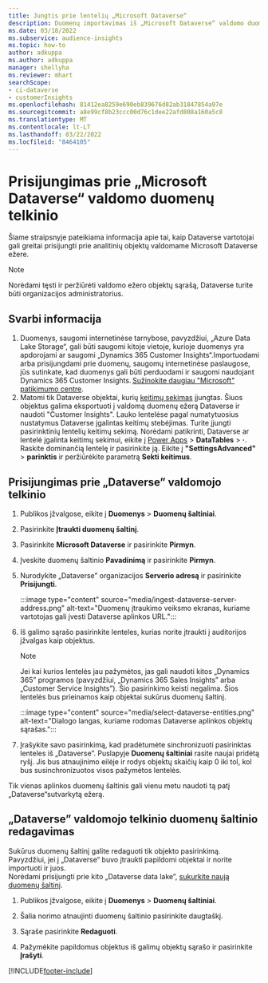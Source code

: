 ```yaml
---
title: Jungtis prie lentelių „Microsoft Dataverse“
description: Duomenų importavimas iš „Microsoft Dataverse“ valdomo duomenų telkinio.
ms.date: 03/18/2022
ms.subservice: audience-insights
ms.topic: how-to
author: adkuppa
ms.author: adkuppa
manager: shellyha
ms.reviewer: mhart
searchScope:
- ci-dataverse
- customerInsights
ms.openlocfilehash: 81412ea8259e690eb839676d82ab31847854a97e
ms.sourcegitcommit: a8e99cf8b23ccc00d76c1dee22afd808a160a5c8
ms.translationtype: MT
ms.contentlocale: lt-LT
ms.lasthandoff: 03/22/2022
ms.locfileid: "8464105"
---
```

# <a name="connect-to-data-in-a-microsoft-dataverse-managed-data-lake"></a>Prisijungimas prie „Microsoft Dataverse“ valdomo duomenų telkinio

Šiame straipsnyje pateikiama informacija apie tai, kaip Dataverse vartotojai gali greitai prisijungti prie analitinių objektų valdomame Microsoft Dataverse ežere. 

> [!NOTE]
> Norėdami tęsti ir peržiūrėti valdomo ežero objektų sąrašą, Dataverse turite būti organizacijos administratorius.

## <a name="important-considerations"></a>Svarbi informacija

1. Duomenys, saugomi internetinėse tarnybose, pavyzdžiui, „Azure Data Lake Storage“, gali būti saugomi kitoje vietoje, kurioje duomenys yra apdorojami ar saugomi „Dynamics 365 Customer Insights“.Importuodami arba prisijungdami prie duomenų, saugomų internetinėse paslaugose, jūs sutinkate, kad duomenys gali būti perduodami ir saugomi naudojant Dynamics 365 Customer Insights. [Sužinokite daugiau "Microsoft" patikimumo centre](https://www.microsoft.com/trust-center).
2. Matomi tik Dataverse objektai, kurių [keitimų sekimas](/power-platform/admin/enable-change-tracking-control-data-synchronization) įjungtas. Šiuos objektus galima eksportuoti į valdomą duomenų ežerą Dataverse ir naudoti "Customer Insights". Lauko lentelėse pagal numatytuosius nustatymus Dataverse įgalintas keitimų stebėjimas. Turite įjungti pasirinktinių lentelių keitimų sekimą. Norėdami patikrinti, Dataverse ar lentelė įgalinta keitimų sekimui, eikite į [Power Apps](https://make.powerapps.com) > **DataTables** > **·**. Raskite dominančią lentelę ir pasirinkite ją. Eikite į **"SettingsAdvanced"** > **parinktis** ir peržiūrėkite parametrą **Sekti keitimus**.

## <a name="connect-to-a-dataverse-managed-lake"></a>Prisijungimas prie „Dataverse” valdomojo telkinio

1. Publikos įžvalgose, eikite į **Duomenys** > **Duomenų šaltiniai**.

2. Pasirinkite **Įtraukti duomenų šaltinį**.

3. Pasirinkite **Microsoft Dataverse** ir pasirinkite **Pirmyn**.

4. Įveskite duomenų šaltinio **Pavadinimą** ir pasirinkite **Pirmyn**. 

5. Nurodykite „Dataverse” organizacijos **Serverio adresą** ir pasirinkite **Prisijungti**.

   :::image type="content" source="media/ingest-dataverse-server-address.png" alt-text="Duomenų įtraukimo veiksmo ekranas, kuriame vartotojas gali įvesti Dataverse aplinkos URL.":::

6. Iš galimo sąrašo pasirinkite lenteles, kurias norite įtraukti į auditorijos įžvalgas kaip objektus.    

   > [!NOTE]
   > Jei kai kurios lentelės jau pažymėtos, jas gali naudoti kitos „Dynamics 365” programos (pavyzdžiui, „Dynamics 365 Sales Insights” arba „Customer Service Insights”). Šio pasirinkimo keisti negalima. Šios lentelės bus prieinamos kaip objektai sukūrus duomenų šaltinį.

   :::image type="content" source="media/select-dataverse-entities.png" alt-text="Dialogo langas, kuriame rodomas Dataverse aplinkos objektų sąrašas.":::

7. Įrašykite savo pasirinkimą, kad pradėtumėte sinchronizuoti pasirinktas lenteles iš „Dataverse”. Puslapyje **Duomenų šaltiniai** rasite naujai pridėtą ryšį. Jis bus atnaujinimo eilėje ir rodys objektų skaičių kaip 0 iki tol, kol bus susinchronizuotos visos pažymėtos lentelės.

Tik vienas aplinkos duomenų šaltinis gali vienu metu naudoti tą patį „Dataverse“sutvarkytą ežerą.

## <a name="edit-a-dataverse-managed-lake-data-source"></a>„Dataverse” valdomojo telkinio duomenų šaltinio redagavimas

Sukūrus duomenų šaltinį galite redaguoti tik objekto pasirinkimą. Pavyzdžiui, jei į „Dataverse“ buvo įtraukti papildomi objektai ir norite importuoti ir juos.    
Norėdami prisijungti prie kito „Dataverse data lake”, [sukurkite naują duomenų šaltinį](#connect-to-a-dataverse-managed-lake).

1. Publikos įžvalgose, eikite į **Duomenys** > **Duomenų šaltiniai**.

2. Šalia norimo atnaujinti duomenų šaltinio pasirinkite daugtaškį.

3. Sąraše pasirinkite **Redaguoti**.

4. Pažymėkite papildomus objektus iš galimų objektų sąrašo ir pasirinkite **Įrašyti**.

[!INCLUDE[footer-include](../includes/footer-banner.md)]
